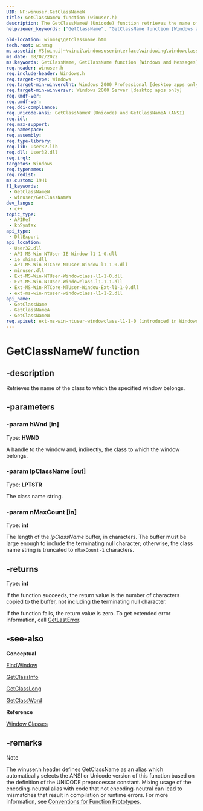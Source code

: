 ```yaml
---
UID: NF:winuser.GetClassNameW
title: GetClassNameW function (winuser.h)
description: The GetClassNameW (Unicode) function retrieves the name of the class to which the specified window belongs. (GetClassNameW)
helpviewer_keywords: ["GetClassName", "GetClassName function [Windows and Messages]", "GetClassNameW", "_win32_GetClassName", "_win32_getclassname_cpp", "winmsg.getclassname", "winui._win32_getclassname", "winuser/GetClassName", "winuser/GetClassNameW"]

old-location: winmsg\getclassname.htm
tech.root: winmsg
ms.assetid: VS|winui|~\winui\windowsuserinterface\windowing\windowclasses\windowclassreference\windowclassfunctions\getclassname.htm
ms.date: 08/02/2022
ms.keywords: GetClassName, GetClassName function [Windows and Messages], GetClassNameA, GetClassNameW, _win32_GetClassName, _win32_getclassname_cpp, winmsg.getclassname, winui._win32_getclassname, winuser/GetClassName, winuser/GetClassNameA, winuser/GetClassNameW
req.header: winuser.h
req.include-header: Windows.h
req.target-type: Windows
req.target-min-winverclnt: Windows 2000 Professional [desktop apps only]
req.target-min-winversvr: Windows 2000 Server [desktop apps only]
req.kmdf-ver: 
req.umdf-ver: 
req.ddi-compliance: 
req.unicode-ansi: GetClassNameW (Unicode) and GetClassNameA (ANSI)
req.idl: 
req.max-support: 
req.namespace: 
req.assembly: 
req.type-library: 
req.lib: User32.lib
req.dll: User32.dll
req.irql: 
targetos: Windows
req.typenames: 
req.redist: 
ms.custom: 19H1
f1_keywords:
 - GetClassNameW
 - winuser/GetClassNameW
dev_langs:
 - c++
topic_type:
 - APIRef
 - kbSyntax
api_type:
 - DllExport
api_location:
 - User32.dll
 - API-MS-Win-NTUser-IE-Window-l1-1-0.dll
 - ie_shims.dll
 - API-MS-Win-RTCore-NTUser-Window-l1-1-0.dll
 - minuser.dll
 - Ext-MS-Win-NTUser-Windowclass-l1-1-0.dll
 - Ext-MS-Win-NTUser-Windowclass-l1-1-1.dll
 - Ext-MS-Win-RTCore-NTUser-Window-Ext-l1-1-0.dll
 - ext-ms-win-ntuser-windowclass-l1-1-2.dll
api_name:
 - GetClassName
 - GetClassNameA
 - GetClassNameW
req.apiset: ext-ms-win-ntuser-windowclass-l1-1-0 (introduced in Windows 8)
---
```


# GetClassNameW function


## -description

Retrieves the name of the class to which the specified window belongs.

## -parameters

### -param hWnd [in]

Type: <b>HWND</b>

A handle to the window and, indirectly, the class to which the window belongs.

### -param lpClassName [out]

Type: <b>LPTSTR</b>

The class name string.

### -param nMaxCount [in]

Type: <b>int</b>

The length of the *lpClassName* buffer, in characters. The buffer must be large enough to include the terminating null character; otherwise, the class name string is truncated to `nMaxCount-1` characters.

## -returns

Type: <b>int</b>

If the function succeeds, the return value is the number of 
						characters copied to the buffer, not including the terminating null character.

If the function fails, the return value is zero. To get extended error information, call <a href="/windows/desktop/api/errhandlingapi/nf-errhandlingapi-getlasterror">GetLastError</a>.

## -see-also

<b>Conceptual</b>



<a href="/windows/desktop/api/winuser/nf-winuser-findwindowa">FindWindow</a>



<a href="/windows/desktop/api/winuser/nf-winuser-getclassinfoa">GetClassInfo</a>



<a href="/windows/desktop/api/winuser/nf-winuser-getclasslonga">GetClassLong</a>



<a href="/windows/desktop/api/winuser/nf-winuser-getclassword">GetClassWord</a>



<b>Reference</b>



<a href="/windows/desktop/winmsg/window-classes">Window Classes</a>

## -remarks

> [!NOTE]
> The winuser.h header defines GetClassName as an alias which automatically selects the ANSI or Unicode version of this function based on the definition of the UNICODE preprocessor constant. Mixing usage of the encoding-neutral alias with code that not encoding-neutral can lead to mismatches that result in compilation or runtime errors. For more information, see [Conventions for Function Prototypes](/windows/win32/intl/conventions-for-function-prototypes).
